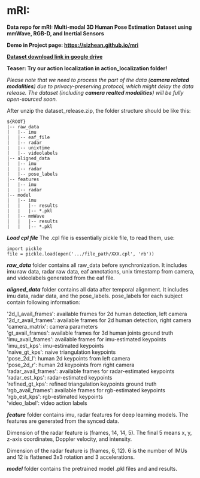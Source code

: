 # mRI:
**Data repo for mRI: Multi-modal 3D Human Pose Estimation Dataset using mmWave, RGB-D, and Inertial Sensors**

**Demo in Project page: https://sizhean.github.io/mri**

**[Dataset download link in google drive](https://drive.google.com/file/d/1kR2U_omRkVTNkoetr7Akkorx5HfAvZ_C/view?usp=sharing)**

**Teaser: Try our action localization in action_localization folder!**

_Please note that we need to process the part of the data (**camera related modalities**) due to privacy-preserving protocol, which might delay the data release. The dataset (including **camera realted modalities**) will be fully open-sourced soon._

After unzip the dataset_release.zip, the folder structure should be like this: 

```
${ROOT}
|-- raw_data
|   |-- imu
|   |-- eaf_file
|   |-- radar
|   |-- unixtime
|   |-- videolabels
|-- aligned_data
|   |-- imu
|   |-- radar
|   |-- pose_labels
|-- features
|   |-- imu
|   |-- radar
|-- model
|   |-- imu
|   |   |-- results
|   |   |-- *.pkl
|   |-- mmWave
|   |   |-- results
|   |   |-- *.pkl
```
**_Load cpl file_** The .cpl file is essentially pickle file, to read them, use:
```
import pickle
file = pickle.load(open('.../file_path/XXX.cpl', 'rb'))
```

**_raw_data_** folder contains all raw_data before synchronization. It includes imu raw data, radar raw data, eaf annotations, unix timestamp from camera, and videolabels generated from the eaf file.

**_aligned_data_** folder contains all data after temporal alignment. It includes imu data, radar data, and the pose_labels. 
pose_labels for each subject contain following information:

'2d_l_avail_frames': available frames for 2d human detection, left camera  
'2d_r_avail_frames': available frames for 2d human detection, right camera  
'camera_matrix': camera parameters  
'gt_avail_frames': available frames for 3d human joints ground truth  
'imu_avail_frames': available frames for imu-estimated keypoints  
'imu_est_kps': imu-estimated keypoints  
'naive_gt_kps': naive triangulation keypoints  
'pose_2d_l': human 2d keypoints from left camera  
'pose_2d_r': human 2d keypoints from right camera  
'radar_avail_frames': available frames for radar-estimated keypoints  
'radar_est_kps': radar-estimated keypoints  
'refined_gt_kps': refined triangulation keypoints ground truth  
'rgb_avail_frames': available frames for rgb-estimated keypoints  
'rgb_est_kps': rgb-estimated keypoints  
'video_label': video action labels  

**_feature_** folder contains imu, radar features for deep learning models. The features are generated from the synced data.

Dimension of the radar feature is (frames, 14, 14, 5). The final 5 means x, y, z-axis coordinates, Doppler velocity, and intensity.

Dimension of the radar feature is (frames, 6, 12). 6 is the number of IMUs and 12 is flattened 3x3 rotation and 3 accelerations.

**_model_** folder contains the pretrained model .pkl files and and results.
